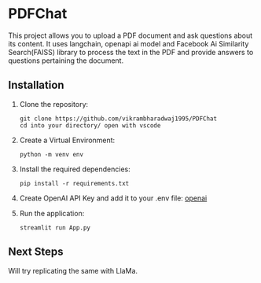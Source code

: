 # PDFChat
This project allows you to upload a PDF document and ask questions about its content. It uses langchain, openapi ai model and  Facebook Ai Similarity Search(FAISS) library to process the text in the PDF and provide answers to questions pertaining the document.

## Installation

1. Clone the repository:

   ```shell
   git clone https://github.com/vikrambharadwaj1995/PDFChat
   cd into your directory/ open with vscode
   ```
2. Create a Virtual Environment:
    ```shell
    python -m venv env
    ```
3. Install the required dependencies:

   ```shell
   pip install -r requirements.txt
   ```
4. Create OpenAI API Key and add it to your .env file:
   [openai](https://platform.openai.com/)
   
5. Run the application:

   ```shell
   streamlit run App.py
   ```

## Next Steps
Will try replicating the same with LlaMa.